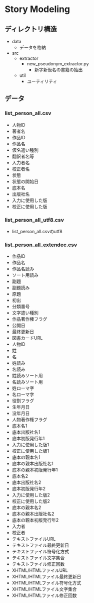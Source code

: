 # Story Modeling

## ディレクトリ構造
- data
    - データを格納
- src
    - extractor
        - new_pseudonym_extractor.py
            - 新字新仮名の書籍の抽出
    - util
        - ユーティリティ

## データ
### list_person_all.csv
- 人物ID
- 著者名
- 作品ID
- 作品名
- 仮名遣い種別
- 翻訳者名等
- 入力者名
- 校正者名
- 状態
- 状態の開始日
- 底本名
- 出版社名
- 入力に使用した版
- 校正に使用した版
### list_person_all_utf8.csv
- list_person_all.csvのutf8
### list_person_all_extendec.csv
- 作品ID
- 作品名
- 作品名読み
- ソート用読み
- 副題
- 副題読み
- 原題
- 初出
- 分類番号
- 文字遣い種別
- 作品著作権フラグ
- 公開日
- 最終更新日
- 図書カードURL
- 人物ID
- 姓
- 名
- 姓読み
- 名読み
- 姓読みソート用
- 名読みソート用
- 姓ローマ字
- 名ローマ字
- 役割フラグ
- 生年月日
- 没年月日
- 人物著作権フラグ
- 底本名1
- 底本出版社名1
- 底本初版発行年1
- 入力に使用した版1
- 校正に使用した版1
- 底本の親本名1
- 底本の親本出版社名1
- 底本の親本初版発行年1
- 底本名2
- 底本出版社名2
- 底本初版発行年2
- 入力に使用した版2
- 校正に使用した版2
- 底本の親本名2
- 底本の親本出版社名2
- 底本の親本初版発行年2
- 入力者
- 校正者
- テキストファイルURL
- テキストファイル最終更新日
- テキストファイル符号化方式
- テキストファイル文字集合
- テキストファイル修正回数
- XHTML/HTMLファイルURL
- XHTML/HTMLファイル最終更新日
- XHTML/HTMLファイル符号化方式
- XHTML/HTMLファイル文字集合
- XHTML/HTMLファイル修正回数
